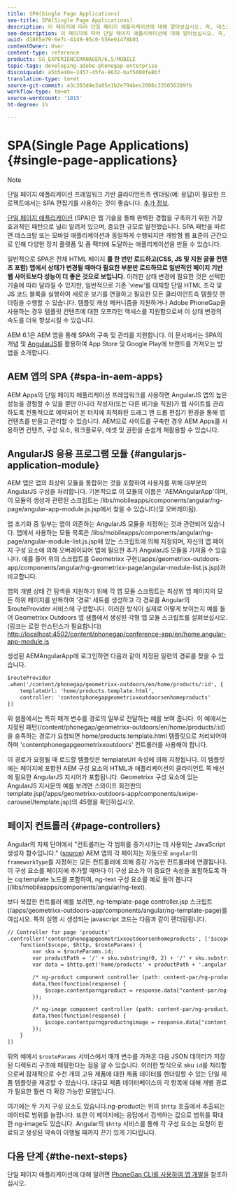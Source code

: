 ```yaml
---
title: SPA(Single Page Applications)
seo-title: SPA(Single Page Applications)
description: 이 페이지에 따라 단일 페이지 애플리케이션에 대해 알아보십시오. 즉, 데스크탑 또는 모바일 애플리케이션과 동일하게 작동하는 애플리케이션을 만들 수 있습니다.
seo-description: 이 페이지에 따라 단일 페이지 애플리케이션에 대해 알아보십시오. 즉, 데스크탑 또는 모바일 애플리케이션과 동일하게 작동하는 애플리케이션을 만들 수 있습니다.
uuid: d1865e79-6e7c-4149-95c0-556e61478b01
contentOwner: User
content-type: reference
products: SG_EXPERIENCEMANAGER/6.5/MOBILE
topic-tags: developing-adobe-phonegap-enterprise
discoiquuid: a5b5e40e-2457-45fe-9632-baf5008fe8bf
translation-type: tm+mt
source-git-commit: a3c303d4e3a85e1b2e794bec2006c335056309fb
workflow-type: tm+mt
source-wordcount: '1015'
ht-degree: 1%

---
```



# SPA(Single Page Applications){#single-page-applications}

>[!NOTE]
>
>단일 페이지 애플리케이션 프레임워크 기반 클라이언트측 렌더링(예: 응답)이 필요한 프로젝트에서는 SPA 편집기를 사용하는 것이 좋습니다. [추가 정보](/help/sites-developing/spa-overview.md).

[단일 페이지 애플리케이션](https://en.wikipedia.org/wiki/Single-page_application) (SPA)은 웹 기술을 통해 완벽한 경험을 구축하기 위한 가장 효과적인 패턴으로 널리 알려져 있으며, 중요한 규모로 발전했습니다. SPA 패턴을 따르면 데스크탑 또는 모바일 애플리케이션과 동일하게 수행되지만 개방형 웹 표준의 근간으로 인해 다양한 장치 플랫폼 및 폼 팩터에 도달하는 애플리케이션을 만들 수 있습니다.

일반적으로 SPA은 전체 HTML 페이지 **를 한 번만 로드하고(CSS, JS 및 지원 글꼴 컨텐츠 포함) 앱에서 상태가 변경될 때마다 필요한 부분만 로드하므로 일반적인 페이지 기반 웹 사이트보다 성능이 더 좋은 것으로 보입니다.** 이러한 상태 변경에 필요한 것은 선택한 기술에 따라 달라질 수 있지만, 일반적으로 기존 &#39;view&#39;를 대체할 단일 HTML 조각 및 JS 코드 블록을 실행하여 새로운 보기를 연결하고 필요한 모든 클라이언트측 템플릿 렌더링을 수행할 수 있습니다. 템플릿 캐싱 메커니즘을 지원하거나 Adobe PhoneGap을 사용하는 경우 템플릿 컨텐츠에 대한 오프라인 액세스를 지원함으로써 이 상태 변경의 속도를 더욱 향상시킬 수 있습니다.

AEM 6.1은 AEM 앱을 통해 SPA의 구축 및 관리를 지원합니다. 이 문서에서는 SPA의 개념 및 [AngularJS](https://angularjs.org/)를 활용하여 App Store 및 Google Play에 브랜드를 가져오는 방법을 소개합니다.

## AEM 앱의 SPA {#spa-in-aem-apps}

AEM Apps의 단일 페이지 애플리케이션 프레임워크를 사용하면 AngularJS 앱의 높은 성능을 경험할 수 있을 뿐만 아니라 작성자(또는 다른 비기술 직원)가 웹 사이트를 관리하도록 전통적으로 예약되어 온 터치에 최적화된 드래그 앤 드롭 편집기 환경을 통해 앱 컨텐츠를 만들고 관리할 수 있습니다. AEM으로 사이트를 구축한 경우 AEM Apps를 사용하면 컨텐츠, 구성 요소, 워크플로우, 에셋 및 권한을 손쉽게 재활용할 수 있습니다.

## AngularJS 응용 프로그램 모듈 {#angularjs-application-module}

AEM 앱은 앱의 최상위 모듈을 통합하는 것을 포함하여 사용자를 위해 대부분의 AngularJS 구성을 처리합니다. 기본적으로 이 모듈의 이름은 &#39;AEMAngularApp&#39;이며, 이 모듈의 생성과 관련된 스크립트는 /libs/mobileapps/components/angular/ng-page/angular-app-module.js.jsp에서 찾을 수 있습니다(및 오버레이됨).

앱 초기화 중 일부는 앱이 의존하는 AngularJS 모듈을 지정하는 것과 관련되어 있습니다. 앱에서 사용하는 모듈 목록은 /libs/mobileapps/components/angular/ng-page/angular-module-list.js.jsp에 있는 스크립트에 의해 지정되며, 자신의 앱 페이지 구성 요소에 의해 오버레이되어 앱에 필요한 추가 AngularJS 모듈을 가져올 수 있습니다. 예를 들어 위의 스크립트를 Geometrixx 구현(/apps/geometrixx-outdoors-app/components/angular/ng-geometrixx-page/angular-module-list.js.jsp)과 비교합니다.

앱의 개별 상태 간 탐색을 지원하기 위해 각 앱 모듈 스크립트는 최상위 앱 페이지의 모든 하위 페이지를 반복하여 &#39;경로&#39; 세트를 생성하고 각 경로를 Angular의 $routeProvider 서비스에 구성합니다. 이러한 방식이 실제로 어떻게 보이는지 예를 들어 Geometrixx Outdoors 앱 샘플에서 생성된 각형 앱 모듈 스크립트를 살펴보십시오.(링크는 로컬 인스턴스가 필요합니다) [http://localhost:4502/content/phonegap/conference-app/en/home.angular-app-module.js](http://localhost:4502/content/phonegap/conference-app/en/home.angular-app-module.js)

생성된 AEMAngularApp에 로그인하면 다음과 같이 지정된 일련의 경로를 찾을 수 있습니다.

```xml
$routeProvider
.when('/content/phonegap/geometrixx-outdoors/en/home/products/:id', {
    templateUrl: 'home/products.template.html',
    controller: 'contentphonegapgeometrixxoutdoorsenhomeproducts'
})
```

위 샘플에서는 특히 매개 변수를 경로의 일부로 전달하는 예를 보여 줍니다. 이 예에서는 지정된 패턴(/content/phonegap/geometrixx-outdoors/en/home/products/:id)을 충족하는 경로가 요청되면 home/products.template.html 템플릿으로 처리되어야 하며 &#39;contentphonegapgeometrixxoutdoors&#39; 컨트롤러를 사용해야 합니다.

이 경로가 요청될 때 로드할 템플릿은 templateUrl 속성에 의해 지정됩니다. 이 템플릿에는 페이지에 포함된 AEM 구성 요소의 HTML과 애플리케이션의 클라이언트 쪽 배선에 필요한 AngularJS 지시어가 포함됩니다. Geometrixx 구성 요소에 있는 AngularJS 지시문의 예를 보려면 스와이프 회전판의 template.jsp(/apps/geometrixx-outdoors-app/components/swipe-carousel/template.jsp)의 45행을 확인하십시오.

## 페이지 컨트롤러 {#page-controllers}

Angular의 자체 단어에서 &quot;컨트롤러는 각 범위를 증가시키는 데 사용되는 JavaScript 생성자 함수입니다.&quot; ([source](https://docs.angularjs.org/guide/controller)) AEM 앱의 각 페이지는 자동으로 `angular`의 `frameworkType`를 지정하는 모든 컨트롤러에 의해 증강 가능한 컨트롤러에 연결됩니다. 이 구성 요소를 페이지에 추가할 때마다 이 구성 요소가 이 중요한 속성을 포함하도록 하는 cq:template 노드를 포함하여, ng-text 구성 요소를 예로 들어 봅니다(/libs/mobileapps/components/angular/ng-text).

보다 복잡한 컨트롤러 예를 보려면, ng-template-page controller.jsp 스크립트(/apps/geometrixx-outdoors-app/components/angular/ng-template-page)를 여십시오. 특히 실행 시 생성되는 javascript 코드는 다음과 같이 렌더링됩니다.

```xml
// Controller for page 'products'
.controller('contentphonegapgeometrixxoutdoorsenhomeproducts', ['$scope', '$http', '$routeParams',
    function($scope, $http, $routeParams) {
        var sku = $routeParams.id;
        var productPath = '/' + sku.substring(0, 2) + '/' + sku.substring(0, 4) + '/' + sku;
        var data = $http.get('home/products' + productPath + '.angular.json' + cacheKiller);

        /* ng-product component controller (path: content-par/ng-product) */
        data.then(function(response) {
            $scope.contentparngproduct = response.data["content-par/ng-product"].items;
        });

        /* ng-image component controller (path: content-par/ng-product/ng-image) */
        data.then(function(response) {
            $scope.contentparngproductngimage = response.data["content-par/ng-product/ng-image"].items;
        });
    }
])
```

위의 예에서 `$routeParams` 서비스에서 매개 변수를 가져온 다음 JSON 데이터가 저장된 디렉토리 구조에 매핑한다는 점을 알 수 있습니다. 이러한 방식으로 sku `id`를 처리함으로써 잠재적으로 수천 개의 고유 제품에 대한 제품 데이터를 렌더링할 수 있는 단일 제품 템플릿을 제공할 수 있습니다. 대규모 제품 데이터베이스의 각 항목에 대해 개별 경로가 필요한 훨씬 더 확장 가능한 모델입니다.

여기에는 두 가지 구성 요소도 있습니다.ng-product는 위의 `$http` 호출에서 추출되는 데이터로 범위를 늘립니다. 또한 이 페이지에는 응답에서 검색하는 값으로 범위를 확대한 ng-image도 있습니다. Angular의 `$http` 서비스를 통해 각 구성 요소는 요청이 완료되고 생성된 약속이 이행될 때까지 끈기 있게 기다립니다.

## 다음 단계 {#the-next-steps}

단일 페이지 애플리케이션에 대해 알려면 [PhoneGap CLI를 사용하여 앱 개발](/help/mobile/phonegap-apps-pg-cli.md)을 참조하십시오.
